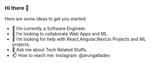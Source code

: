 ### Hi there 👋



Here are some ideas to get you started:

- 🌱 I’m currently a Software Engineer.
- 👯 I’m looking to collaborate Web Apps and ML.
- 🤔 I’m looking for help with React,Angular,NextJs Projects and ML projects.
- 💬 Ask me about Tech Related Stuffs.
- 📫 How to reach me: Instagram: @arungatladev

